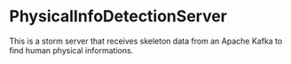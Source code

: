 PhysicalInfoDetectionServer
===========================

This is a storm server that receives skeleton data from an Apache Kafka to find human physical informations.
